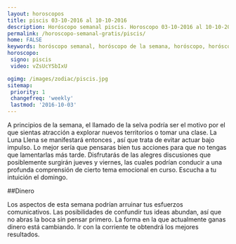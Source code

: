 ```yaml
---
layout: horoscopos
title: piscis 03-10-2016 al 10-10-2016 
description: Horóscopo semanal piscis. Horoscopo 03-10-2016 al 10-10-2016. Horoscopos univision gratis
permalink: /horoscopo-semanal-gratis/piscis/
home: FALSE
keywords: horóscopo semanal, horóscopo de la semana, horóscopo, horóscopo gratis,horóscopos, horóscopo esperanza gracia, horoscopos piscis la semana, horóscopos gratis, Tarot, Astrologia, Zodíaco, piscis, horoscopo gratis
horoscopo:
 signo: piscis
 video: vZsUcYSbIxU

ogimg: /images/zodiac/piscis.jpg
sitemap:
 priority: 1
 changefreq: 'weekly'
 lastmod: '2016-10-03'
---
```



A principios de la semana, el llamado de la selva podría ser el motivo por el que sientas atracción a explorar nuevos territorios o tomar una clase. La Luna Llena se manifestará entonces , así que trata de evitar actuar bajo impulso. Lo mejor sería que pensaras bien tus acciones para que no tengas que lamentarlas más tarde. Disfrutarás de las alegres discusiones que posiblemente surgirán jueves y viernes, las cuales podrían conducir a una profunda comprensión de cierto tema emocional en curso. Escucha a tu intuición el domingo.

##Dinero

Los aspectos de esta semana podrían arruinar tus esfuerzos comunicativos. Las posibilidades de confundir tus ideas abundan, así que no abras la boca sin pensar primero. La forma en la que actualmente ganas dinero está cambiando. Ir con la corriente te obtendrá los mejores resultados.